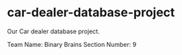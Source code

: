 # car-dealer-database-project
Our Car dealer database project.

Team Name: Binary Brains
Section Number: 9
